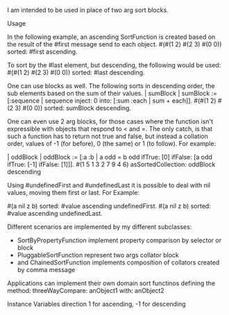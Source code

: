 I am intended to be used in place of two arg sort blocks.

Usage

In the following example, an ascending SortFunction is created based on the result of the #first message send to each object.
#(#(1 2) #(2 3) #(0 0)) sorted: #first ascending.

To sort by the #last element, but descending, the following would be used:
#(#(1 2) #(2 3) #(0 0)) sorted: #last descending.

One can use blocks as well. The following sorts in descending order, the sub elements based on the sum of their values.
| sumBlock |
sumBlock := [:sequence | sequence inject: 0 into: [:sum :each | sum + each]].
#(#(1 2) #(2 3) #(0 0)) sorted: sumBlock descending.

One can even use 2 arg blocks, for those cases where the function isn't expressible with objects that respond to < and =. The only catch, is that such a function has to return not true and false, but instead a collation order, values of -1 (for before), 0 (the same) or 1 (to follow). For example:

| oddBlock |
oddBlock :=
		[:a :b |
		a odd = b odd ifTrue: [0] ifFalse: [a odd ifTrue: [-1] ifFalse: [1]]].
#(1 5 1 3 2 7 9 4 6) asSortedCollection: oddBlock descending

Using #undefinedFirst and #undefinedLast it is possible to deal with nil values, moving them first or last. For Example:

#(a nil z b) sorted: #value ascending undefinedFirst.
#(a nil z b) sorted: #value ascending undefinedLast.

Different scenarios are implemented by my different subclasses:
- SortByPropertyFunction implement property comparison by selector or block
- PluggableSortFunction represent two args collator block
- and ChainedSortFunction implements composition of collators created by comma message

Applications can implement their own domain sort functinos defining the method:
	threeWayCompare: anObject1 with: anObject2

Instance Variables
	direction	<SmallInteger>	1 for ascending, -1 for descending